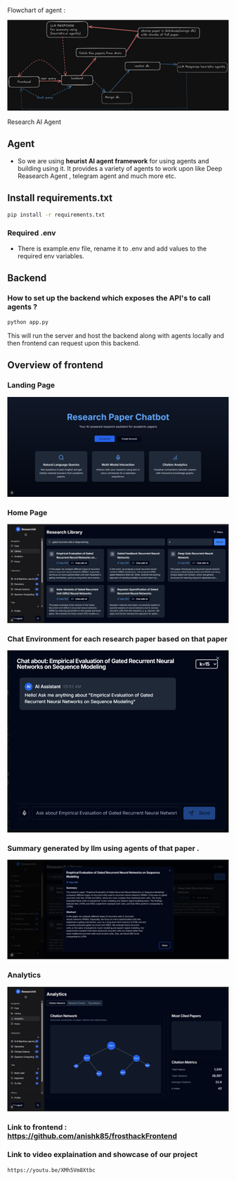 Flowchart of agent :

![Flowchart of Agent](./images/flow.jpg)

Research AI Agent

## Agent
-   So we are using **heurist AI agent framework** for using agents and building using it. It provides a variety of agents to work upon like Deep Reasearch Agent , telegram agent and much more etc.

## Install requirements.txt
```bash
pip install -r requirements.txt
```

### Required .env
-   There is example.env file, rename it to .env and add values to the required env variables.

## Backend 

### How to set up the backend which exposes the API's to call agents ?
```bash
python app.py
```

This will run the server and host the backend along with agents locally and then frontend can request upon this backend.


## Overview of frontend 

### Landing Page
![Landing Page](./images/image.jpg)

### Home Page
![Home Page](./images/image2.jpg)

### Chat Environment for each research paper based on that paper
![Chat environment for each paper](./images/image3.jpg)

### Summary generated by llm using agents of that paper .
![Summary](./images/image4.jpg)


### Analytics
![Analytics](./images/image5.jpg)

### Link to frontend : https://github.com/anishk85/frosthackFrontend

### Link to video explaination and showcase of our project
``` bash
https://youtu.be/XMh5Vm8Xtbc
```